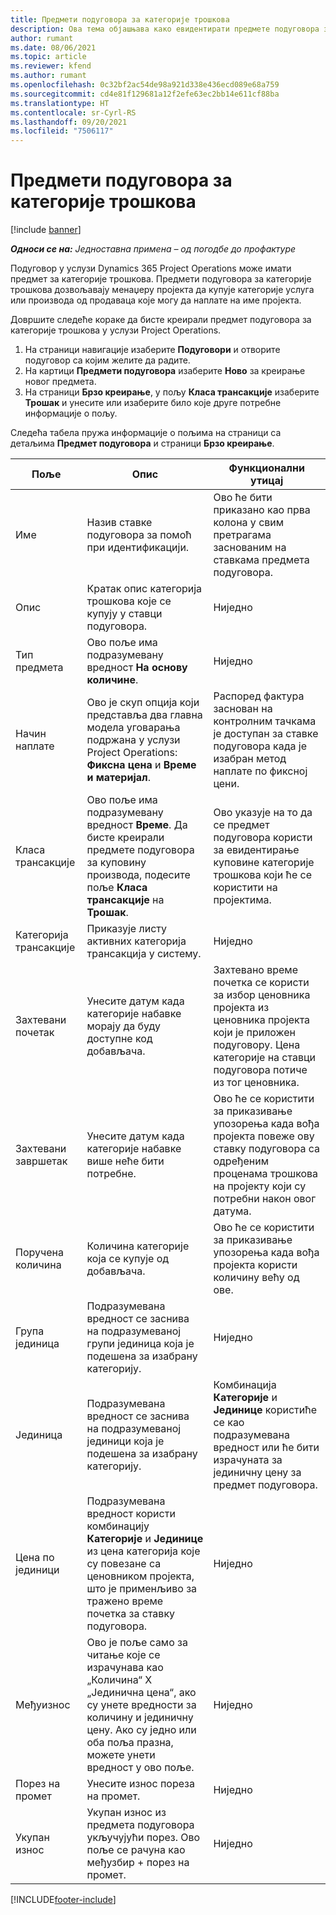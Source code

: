 ```yaml
---
title: Предмети подуговора за категорије трошкова
description: Ова тема објашњава како евидентирати предмете подуговора за трошак и користити поља за бележење времена куповине од продаваца.
author: rumant
ms.date: 08/06/2021
ms.topic: article
ms.reviewer: kfend
ms.author: rumant
ms.openlocfilehash: 0c32bf2ac54de98a921d338e436ecd089e68a759
ms.sourcegitcommit: cd4e81f129681a12f2efe63ec2bb14e611cf88ba
ms.translationtype: HT
ms.contentlocale: sr-Cyrl-RS
ms.lasthandoff: 09/20/2021
ms.locfileid: "7506117"
---
```

#  <a name="subcontract-lines-for-expense-categories"></a>Предмети подуговора за категорије трошкова

[!include [banner](../../includes/dataverse-preview.md)]

_**Односи се на:** Једноставна примена – од погодбе до профактуре_

Подуговор у услузи Dynamics 365 Project Operations може имати предмет за категорије трошкова. Предмети подуговора за категорије трошкова дозвољавају менаџеру пројекта да купује категорије услуга или производа од продаваца које могу да наплате на име пројекта.

Довршите следеће кораке да бисте креирали предмет подуговора за категорије трошкова у услузи Project Operations.

1. На страници навигације изаберите **Подуговори** и отворите подуговор са којим желите да радите.
2. На картици **Предмети подуговора** изаберите **Ново** за креирање новог предмета.
3. На страници **Брзо креирање**, у пољу **Класа трансакције** изаберите **Трошак** и унесите или изаберите било које друге потребне информације о пољу.

Следећа табела пружа информације о пољима на страници са детаљима **Предмет подуговора** и страници **Брзо креирање**.

| **Поље** | **Опис** | **Функционални утицај** |
| --- | --- | --- |
| Име | Назив ставке подуговора за помоћ при идентификацији. | Ово ће бити приказано као прва колона у свим претрагама заснованим на ставкама предмета подуговора. |
| Опис | Кратак опис категорија трошкова које се купују у ставци подуговора. | Ниједно |
|Тип предмета | Ово поље има подразумевану вредност **На основу количине**. |Ниједно |
| Начин наплате | Ово је скуп опција који представља два главна модела уговарања подржана у услузи Project Operations: **Фиксна цена** и **Време и материјал**. | Распоред фактура заснован на контролним тачкама је доступан за ставке подуговора када је изабран метод наплате по фиксној цени. |
| Класа трансакције | Ово поље има подразумевану вредност **Време**. Да бисте креирали предмете подуговора за куповину производа, подесите поље **Класа трансакције** на **Трошак**.  | Ово указује на то да се предмет подуговора користи за евидентирање куповине категорије трошкова који ће се користити на пројектима. |
| Категорија трансакције | Приказује листу активних категорија трансакција у систему. |Ниједно |
| Захтевани почетак | Унесите датум када категорије набавке морају да буду доступне код добављача. | Захтевано време почетка се користи за избор ценовника пројекта из ценовника пројекта који је приложен подуговору. Цена категорије на ставци подуговора потиче из тог ценовника. |
| Захтевани завршетак | Унесите датум када категорије набавке више неће бити потребне. | Ово ће се користити за приказивање упозорења када вођа пројекта повеже ову ставку подуговора са одређеним проценама трошкова на пројекту који су потребни након овог датума. |
| Поручена количина | Количина категорије која се купује од добављача. | Ово ће се користити за приказивање упозорења када вођа пројекта користи количину већу од ове.|
| Група јединица | Подразумевана вредност се заснива на подразумеваној групи јединица која је подешена за изабрану категорију. |Ниједно |
| Јединица | Подразумевана вредност се заснива на подразумеваној јединици која је подешена за изабрану категорију.  | Комбинација **Категорије** и **Јединице** користиће се као подразумевана вредност или ће бити израчуната за јединичну цену за предмет подуговора.  |
| Цена по јединици | Подразумевана вредност користи комбинацију **Категорије** и **Јединице** из цена категорија које су повезане са ценовником пројекта, што је применљиво за тражено време почетка за ставку подуговора. |Ниједно |
| Међуизнос | Ово је поље само за читање које се израчунава као „Количина“ X „Јединична цена“, ако су унете вредности за количину и јединичну цену. Ако су једно или оба поља празна, можете унети вредност у ово поље. |Ниједно |
| Порез на промет | Унесите износ пореза на промет. |Ниједно |
| Укупан износ | Укупан износ из предмета подуговора укључујући порез. Ово поље се рачуна као међузбир + порез на промет. |Ниједно |


[!INCLUDE[footer-include](../../includes/footer-banner.md)]
